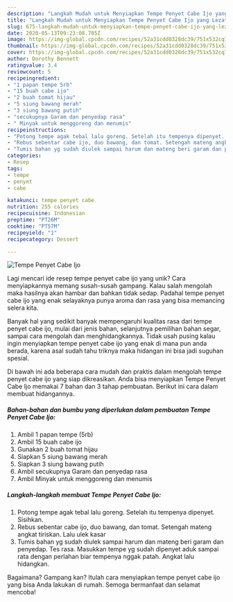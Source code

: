 ```yaml
---
description: "Langkah Mudah untuk Menyiapkan Tempe Penyet Cabe Ijo yang Lezat"
title: "Langkah Mudah untuk Menyiapkan Tempe Penyet Cabe Ijo yang Lezat"
slug: 675-langkah-mudah-untuk-menyiapkan-tempe-penyet-cabe-ijo-yang-lezat
date: 2020-05-13T09:23:08.705Z
image: https://img-global.cpcdn.com/recipes/52a31cdd0328dc39/751x532cq70/tempe-penyet-cabe-ijo-foto-resep-utama.jpg
thumbnail: https://img-global.cpcdn.com/recipes/52a31cdd0328dc39/751x532cq70/tempe-penyet-cabe-ijo-foto-resep-utama.jpg
cover: https://img-global.cpcdn.com/recipes/52a31cdd0328dc39/751x532cq70/tempe-penyet-cabe-ijo-foto-resep-utama.jpg
author: Dorothy Bennett
ratingvalue: 3.4
reviewcount: 5
recipeingredient:
- "1 papan tempe 5rb"
- "15 buah cabe ijo"
- "2 buah tomat hijau"
- "5 siung bawang merah"
- "3 siung bawang putih"
- "secukupnya Garam dan penyedap rasa"
- " Minyak untuk menggoreng dan menumis"
recipeinstructions:
- "Potong tempe agak tebal lalu goreng. Setelah itu tempenya dipenyet. Sisihkan."
- "Rebus sebentar cabe ijo, duo bawang, dan tomat. Setengah mateng angkat tiriskan. Lalu ulek kasar"
- "Tumis bahan yg sudah diulek sampai harum dan mateng beri garam dan penyedap. Tes rasa. Masukkan tempe yg sudah dipenyet aduk sampai rata dengan perlahan biar tempenya nggak patah. Angkat lalu hidangkan."
categories:
- Resep
tags:
- tempe
- penyet
- cabe

katakunci: tempe penyet cabe 
nutrition: 255 calories
recipecuisine: Indonesian
preptime: "PT26M"
cooktime: "PT57M"
recipeyield: "1"
recipecategory: Dessert

---
```



![Tempe Penyet Cabe Ijo](https://img-global.cpcdn.com/recipes/52a31cdd0328dc39/751x532cq70/tempe-penyet-cabe-ijo-foto-resep-utama.jpg)

Lagi mencari ide resep tempe penyet cabe ijo yang unik? Cara menyiapkannya memang susah-susah gampang. Kalau salah mengolah maka hasilnya akan hambar dan bahkan tidak sedap. Padahal tempe penyet cabe ijo yang enak selayaknya punya aroma dan rasa yang bisa memancing selera kita.

Banyak hal yang sedikit banyak mempengaruhi kualitas rasa dari tempe penyet cabe ijo, mulai dari jenis bahan, selanjutnya pemilihan bahan segar, sampai cara mengolah dan menghidangkannya. Tidak usah pusing kalau ingin menyiapkan tempe penyet cabe ijo yang enak di mana pun anda berada, karena asal sudah tahu triknya maka hidangan ini bisa jadi suguhan spesial.




Di bawah ini ada beberapa cara mudah dan praktis dalam mengolah tempe penyet cabe ijo yang siap dikreasikan. Anda bisa menyiapkan Tempe Penyet Cabe Ijo memakai 7 bahan dan 3 tahap pembuatan. Berikut ini cara dalam membuat hidangannya.

<!--inarticleads1-->

##### Bahan-bahan dan bumbu yang diperlukan dalam pembuatan Tempe Penyet Cabe Ijo:

1. Ambil 1 papan tempe (5rb)
1. Ambil 15 buah cabe ijo
1. Gunakan 2 buah tomat hijau
1. Siapkan 5 siung bawang merah
1. Siapkan 3 siung bawang putih
1. Ambil secukupnya Garam dan penyedap rasa
1. Ambil  Minyak untuk menggoreng dan menumis




<!--inarticleads2-->

##### Langkah-langkah membuat Tempe Penyet Cabe Ijo:

1. Potong tempe agak tebal lalu goreng. Setelah itu tempenya dipenyet. Sisihkan.
1. Rebus sebentar cabe ijo, duo bawang, dan tomat. Setengah mateng angkat tiriskan. Lalu ulek kasar
1. Tumis bahan yg sudah diulek sampai harum dan mateng beri garam dan penyedap. Tes rasa. Masukkan tempe yg sudah dipenyet aduk sampai rata dengan perlahan biar tempenya nggak patah. Angkat lalu hidangkan.




Bagaimana? Gampang kan? Itulah cara menyiapkan tempe penyet cabe ijo yang bisa Anda lakukan di rumah. Semoga bermanfaat dan selamat mencoba!
